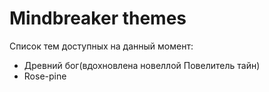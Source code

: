 # Mindbreaker themes
Список тем доступных на данный момент:
- Древний бог(вдохновлена новеллой Повелитель тайн)
- Rose-pine
